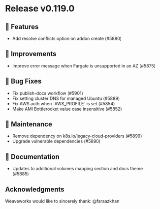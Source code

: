 # Release v0.119.0

## 🚀 Features

- Add resolve conflicts option on addon create (#5880)

## 🎯 Improvements

- Improve error message when Fargate is unsupported in an AZ (#5875)

## 🐛 Bug Fixes

- Fix publish-docs workflow (#5901)
- Fix setting cluster DNS for managed Ubuntu (#5889)
- Fix AWS auth when \`AWS\_PROFILE\` is set (#5854)
- Make AMI Bottlerocket value case insensitive (#5852)

## 🧰 Maintenance

- Remove dependency on k8s.io/legacy-cloud-providers (#5899)
- Upgrade vulnerable dependencies (#5890)

## 📝 Documentation

- Updates to additional volumes mapping section and docs theme (#5885)

## Acknowledgments
Weaveworks would like to sincerely thank:
@faraazkhan
